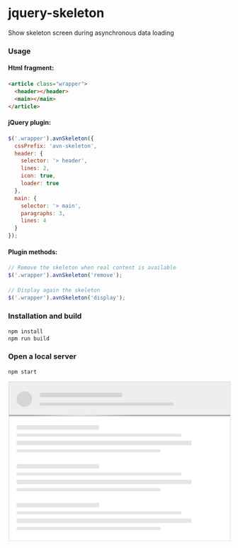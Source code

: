 # jquery-skeleton
Show skeleton screen during asynchronous data loading

### Usage

#### Html fragment:

```html
<article class="wrapper">
  <header></header>
  <main></main>
</article>
```

#### jQuery plugin:

```javascript
$('.wrapper').avnSkeleton({
  cssPrefix: 'avn-skeleton',
  header: {
    selector: '> header',
    lines: 2,
    icon: true,
    loader: true
  },
  main: {
    selector: '> main',
    paragraphs: 3,
    lines: 4
  }
});
```

#### Plugin methods:

```javascript
// Remove the skeleton when real content is available
$('.wrapper').avnSkeleton('remove');

// Display again the skeleton
$('.wrapper').avnSkeleton('display');
```

### Installation and build

```shell
npm install
npm run build
```

### Open a local server

```shell
npm start
```

![Skeleton screen](./screenshot.png)
